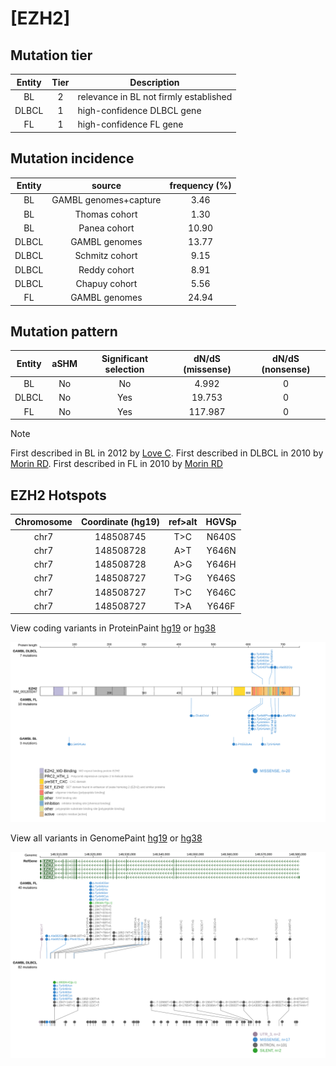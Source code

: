 # [EZH2]

## Mutation tier

|Entity|Tier|Description                           |
|:------:|:----:|--------------------------------------|
|BL    |2   |relevance in BL not firmly established|
|DLBCL |1   |high-confidence DLBCL gene            |
|FL    |1   |high-confidence FL gene               |
## Mutation incidence

|Entity|source               |frequency (%)|
|:------:|:---------------------:|:-------------:|
|BL    |GAMBL genomes+capture| 3.46        |
|BL    |Thomas cohort        | 1.30        |
|BL    |Panea cohort         |10.90        |
|DLBCL |GAMBL genomes        |13.77        |
|DLBCL |Schmitz cohort       | 9.15        |
|DLBCL |Reddy cohort         | 8.91        |
|DLBCL |Chapuy cohort        | 5.56        |
|FL    |GAMBL genomes        |24.94        |

## Mutation pattern

|Entity|aSHM|Significant selection|dN/dS (missense)|dN/dS (nonsense)|
|:------:|:----:|:---------------------:|:----------------:|:----------------:|
|BL    |No  |No                   |  4.992         |0               |
|DLBCL |No  |Yes                  | 19.753         |0               |
|FL    |No  |Yes                  |117.987         |0               |


> [!NOTE]
> First described in BL in 2012 by [Love C](https://pubmed.ncbi.nlm.nih.gov/23143597). First described in DLBCL in 2010 by [Morin RD](https://pubmed.ncbi.nlm.nih.gov/20081860). First described in FL in 2010 by [Morin RD](https://pubmed.ncbi.nlm.nih.gov/20081860)


 ## EZH2 Hotspots

| Chromosome |Coordinate (hg19) | ref>alt | HGVSp | 
 | :---:| :---: | :--: | :---: |
| chr7 | 148508745 | T>C | N640S |
| chr7 | 148508728 | A>T | Y646N |
| chr7 | 148508728 | A>G | Y646H |
| chr7 | 148508727 | T>G | Y646S |
| chr7 | 148508727 | T>C | Y646C |
| chr7 | 148508727 | T>A | Y646F |

View coding variants in ProteinPaint [hg19](https://www.bcgsc.ca/downloads/morinlab/GAMBL/test/genes/EZH2_protein.html)  or [hg38](https://www.bcgsc.ca/downloads/morinlab/GAMBL/test/genes/EZH2_protein_hg38.html)

![image](images/proteinpaint/EZH2_NM_001203247.svg)

View all variants in GenomePaint [hg19](https://www.bcgsc.ca/downloads/morinlab/GAMBL/test/genes/EZH2.html)  or [hg38](https://www.bcgsc.ca/downloads/morinlab/GAMBL/test/genes/EZH2_hg38.html)

![image](images/proteinpaint/EZH2.svg)
